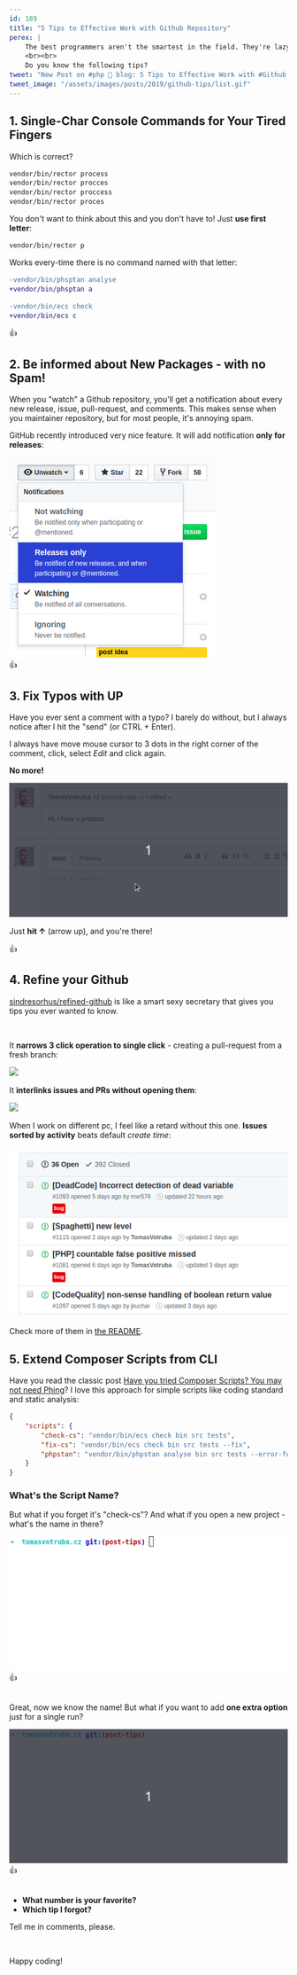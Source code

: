 ```yaml
---
id: 189
title: "5 Tips to Effective Work with Github Repository"
perex: |
    The best programmers aren't the smartest in the field. They're lazy, **they know their tools well** and **they know good tools** other programmers don't.
    <br><br>
    Do you know the following tips?
tweet: "New Post on #php 🐘 blog: 5 Tips to Effective Work with #Github Repository - with #gifs!        #composerphp #console #symfony"
tweet_image: "/assets/images/posts/2019/github-tips/list.gif"
---
```


## 1. Single-Char Console Commands for Your Tired Fingers

Which is correct?

```bash
vendor/bin/rector process
vendor/bin/rector procces
vendor/bin/rector proccess
vendor/bin/rector proces
```

You don't want to think about this and you don't have to! Just **use first letter**:

```bash
vendor/bin/rector p
```

Works every-time there is no command named with that letter:

```diff
-vendor/bin/phsptan analyse
+vendor/bin/phsptan a
```

```diff
-vendor/bin/ecs check
+vendor/bin/ecs c
```

<div class="fa-2x">👍</div>

## 2. Be informed about New Packages - with no Spam!

When you "watch" a Github repository, you'll get a notification about every new release, issue, pull-request, and comments. This makes sense when you maintainer repository, but for most people, it's annoying spam.

GitHub recently introduced very nice feature. It will add notification **only for releases**:

<img src="/assets/images/posts/2019/github-tips/github-subscription.png" class="img-thumbnail">

<div class="fa-2x">👍</div>

## 3. Fix Typos with UP

Have you ever sent a comment with a typo? I barely do without, but I always notice after I hit the "send" (or CTRL + Enter).

I always have move mouse cursor to 3 dots in the right corner of the comment, click, select *Edit* and click again.

**No more!**

<img src="/assets/images/posts/2019/github-tips/up.gif" class="img-thumbnail">

Just **hit ↑** (arrow up), and you're there!

<div class="fa-2x mt-4">👍</div>

## 4. Refine your Github

[sindresorhus/refined-github](https://github.com/sindresorhus/refined-github) is like a smart sexy secretary that gives you tips you ever wanted to know.

<br>

It **narrows 3 click operation to single click** - creating a pull-request from a fresh branch:

<img src="https://user-images.githubusercontent.com/1402241/34099674-20433f60-e41b-11e7-8ca5-7ea23c70ab95.gif" class="img-thumbnail">

<br>

It **interlinks issues and PRs without opening them**:

<img src="https://user-images.githubusercontent.com/1402241/37037746-8b8eac8a-2185-11e8-94f6-4d50a9c8a152.png" class="img-thumbnail" style="max-width:35em">

<br>

When I work on different pc, I feel like a retard without this one. **Issues sorted by activity** beats default *create time*:

<img src="/assets/images/posts/2019/github-tips/first-new.png" class="img-thumbnail">

<br>

Check more of them in [the README](https://github.com/sindresorhus/refined-github#highlights).

## 5. Extend Composer Scripts from CLI

Have you read the classic post [Have you tried Composer Scripts? You may not need Phing](https://blog.martinhujer.cz/have-you-tried-composer-scripts/)? I love this approach for simple scripts like coding standard and static analysis:

```json
{
    "scripts": {
        "check-cs": "vendor/bin/ecs check bin src tests",
        "fix-cs": "vendor/bin/ecs check bin src tests --fix",
        "phpstan": "vendor/bin/phpstan analyse bin src tests --error-format symplify"
    }
}
```

### What's the Script Name?

But what if you forget it's "check-cs"? And what if you open a new project - what's the name in there?

<img src="/assets/images/posts/2019/github-tips/list.gif" class="img-thumbnail">

<div class="fa-2x">👍</div>

<br>

Great, now we know the name! But what if you want to add **one extra option** just for a single run?

<img src="/assets/images/posts/2019/github-tips/cached.gif" class="img-thumbnail">

<div class="fa-2x">👍</div>

<br>

- **What number is your favorite?**
- **Which tip I forgot?**

Tell me in comments, please.

<br>

Happy coding!